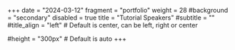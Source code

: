 +++
date = "2024-03-12"
fragment = "portfolio"
weight = 28
#background = "secondary"
disabled = true
title = "Tutorial Speakers"
#subtitle = ""
#title_align = "left" # Default is center, can be left, right or center

#height = "300px" # Default is auto
+++